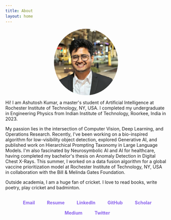 ```yaml
---
title: About
layout: home
---
```


<img src="/assets/DP1.jpg" alt="Profile Picture" style="width: 200px; border-radius: 50%; display: block; margin: 0 auto;">

Hi! I am Ashutosh Kumar, a master's student of Artificial Intelligence at Rochester Institute of Technology, NY, USA. I completed my undergraduate in Engineering Physics from Indian Institute of Technology, Roorkee, India in 2023.

My passion lies in the intersection of Computer Vision, Deep Learning, and Operations Research. Recently, I've been working on a bio-inspired algorithm for low-visibility object detection, explored Generative AI, and published work on Hierarchical Prompting Taxonomy in Large Language Models. I'm also fascinated by Neurosymbolic AI and AI for healthcare, having completed my bachelor's thesis on Anomaly Detection in Digital Chest X-Rays. This summer, I worked on a data fusion algorithm for a global vaccine prioritization model at Rochester Institute of Technology, NY, USA in collaboration with the Bill & Melinda Gates Foundation. 

Outside academia, I am a huge fan of cricket. I love to read books, write poetry, play cricket and badminton.

<style>
  .social-links {
    display: flex;
    justify-content: center;
    flex-wrap: wrap;
    margin-top: 30px;
  }
  .social-link {
    display: inline-flex;
    align-items: center;
    margin: 0 15px 15px;
    text-decoration: none;
    color: #8B63ED;
    font-weight: bold;
    transition: transform 0.3s ease;
  }
  .social-link:hover {
    transform: translateY(-3px);
  }
  .social-link i {
    margin-right: 8px;
    font-size: 1.2em;
  }
</style>

<link rel="stylesheet" href="https://cdnjs.cloudflare.com/ajax/libs/font-awesome/6.0.0-beta3/css/all.min.css">

<div class="social-links">
  <a href="mailto:ak1825@rit.edu" class="social-link" title="Email me"><i class="fas fa-envelope"></i>Email</a>
  <a href="https://drive.google.com/drive/u/1/folders/1dBA3fQHeeIlifONIuSzaO_WFGTCpyiu5" class="social-link" target="_blank"><i class="fas fa-file-alt"></i>Resume</a>
  <a href="https://www.linkedin.com/in/ashutoshkumar1069/" class="social-link" target="_blank"><i class="fab fa-linkedin"></i>LinkedIn</a>
  <a href="https://github.com/ashu1069" class="social-link" target="_blank"><i class="fab fa-github"></i>GitHub</a>
  <a href="https://scholar.google.com/citations?hl=en&authuser=1&user=4iXjBjoAAAAJ" class="social-link" target="_blank"><i class="fas fa-graduation-cap"></i>Scholar</a>
  <a href="https://medium.com/@ashu1069" class="social-link" target="_blank"><i class="fab fa-medium"></i>Medium</a>
  <a href="https://twitter.com/ashu_1069" class="social-link" target="_blank"><i class="fab fa-twitter"></i>Twitter</a>
</div>